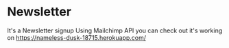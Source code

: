 # Newsletter
It's a Newsletter signup Using Mailchimp API 
you can check out it's working on https://nameless-dusk-18715.herokuapp.com/
